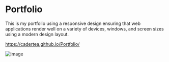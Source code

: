 # Portfolio
This is my portfolio using a responsive design ensuring that web applications render well on a variety of devices, windows, and screen sizes using a modern design layout.

https://cadertea.github.io/Portfolio/

![image](https://user-images.githubusercontent.com/68858765/97763321-9c77e900-1ae1-11eb-9b19-caffb55d718d.png)